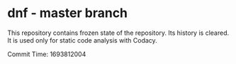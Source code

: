 # dnf - master branch

This repository contains frozen state of the repository.
Its history is cleared. It is used only for static code
analysis with Codacy.

Commit Time: 1693812004